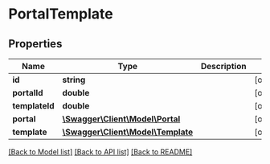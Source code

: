 # PortalTemplate

## Properties
Name | Type | Description | Notes
------------ | ------------- | ------------- | -------------
**id** | **string** |  | [optional] 
**portalId** | **double** |  | [optional] 
**templateId** | **double** |  | [optional] 
**portal** | [**\Swagger\Client\Model\Portal**](Portal.md) |  | [optional] 
**template** | [**\Swagger\Client\Model\Template**](Template.md) |  | [optional] 

[[Back to Model list]](../README.md#documentation-for-models) [[Back to API list]](../README.md#documentation-for-api-endpoints) [[Back to README]](../README.md)


